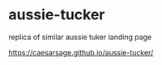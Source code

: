 # aussie-tucker
replica of similar aussie tuker landing page


https://caesarsage.github.io/aussie-tucker/ 
